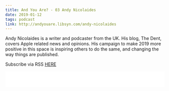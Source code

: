 ```yaml
---
title: And You Are? - 03 Andy Nicolaides
date: 2019-01-12
tags: podcast
link: http://andyouare.libsyn.com/andy-nicolaides
---
```

Andy Nicolaides is a writer and podcaster from the UK. His blog, The Dent, covers Apple related news and opinions. His campaign to make 2019 more positive in this space is inspiring others to do the same, and changing the way things are published.

Subscribe via RSS [HERE](http://andyouare.libsyn.com/rss)

<iframe style="border: none" src="//html5-player.libsyn.com/embed/episode/id/8229017/height/100/theme/standard-mini/thumbnail/no/preload/no/direction/backward/" height="50" width="100%" scrolling="no"  allowfullscreen webkitallowfullscreen mozallowfullscreen oallowfullscreen msallowfullscreen></iframe>
